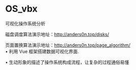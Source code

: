 # OS_vbx  

可视化操作系统分析

磁盘调度算法演示地址：http://anders0n.top/disks/  

页面置换算法演示地址：http://anders0n.top/page_algorithm/  
• 利用 Vue 框架搭建数据可视化界面. 

• 生动形象的描述了操作系统构成流程，让复杂的过程通俗易懂
